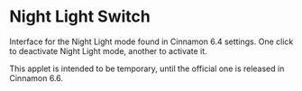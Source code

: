 
# Night Light Switch

Interface for the Night Light mode found in Cinnamon 6.4 settings. One click to deactivate Night Light mode, another to activate it.


This applet is intended to be temporary, until the official one is released in Cinnamon 6.6.